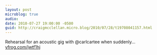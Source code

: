 ```yaml
---
layout: post
microblog: true
audio: 
date: 2010-07-27 19:00:00 -0500
guid: http://craigmcclellan.micro.blog/2010/07/28/t19708041157.html
---
```

Rehearsal for an acoustic gig with @carlcartee when suddenly... [yfrog.com/jwtf1hj](http://yfrog.com/jwtf1hj)
